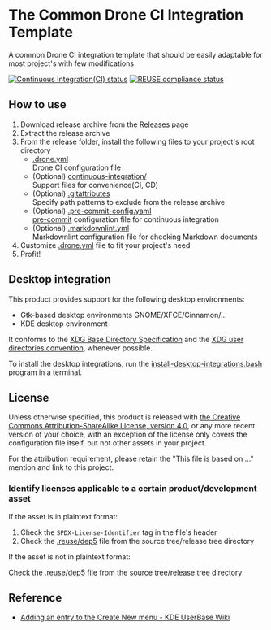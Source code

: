 # The Common Drone CI Integration Template

A common Drone CI integration template that should be easily adaptable for most project's with few modifications

[![Continuous Integration(CI) status](https://cloud.drone.io/api/badges/the-common/drone-ci-integration/status.svg?github-camo-dont-cache=true)](https://cloud.drone.io/the-common/drone-ci-integration) [![REUSE compliance status](https://api.reuse.software/badge/github.com/the-common/drone-ci-integration)](https://api.reuse.software/info/github.com/the-common/drone-ci-integration)

## How to use

1. Download release archive from the [Releases](https://github.com/the-common/drone-ci-integration/releases) page
1. Extract the release archive
1. From the release folder, install the following files to your project's root directory
    - [.drone.yml](.drone.yml)  
      Drone CI configuration file
    - (Optional) [continuous-integration/](continuous-integration/)  
      Support files for convenience(CI, CD)
    - (Optional) [.gitattributes](.gitattributes.shipped)  
      Specify path patterns to exclude from the release archive
    - (Optional) [.pre-commit-config.yaml](.pre-commit-config.yaml.shipped)  
      [pre-commit](https://pre-commit.com) configuration file for continuous integration
    - (Optional) [.markdownlint.yml](.markdownlint.yml.shipped)  
      Markdownlint configuration file for checking Markdown documents
1. Customize [.drone.yml](.drone.yml) file to fit your project's need
1. Profit!

## Desktop integration

This product provides support for the following desktop environments:

* Gtk-based desktop environments
  GNOME/XFCE/Cinnamon/...
* KDE desktop environment

It conforms to the [XDG Base Directory Specification](https://specifications.freedesktop.org/basedir-spec/) and the [XDG user directories convention](https://www.freedesktop.org/wiki/Software/xdg-user-dirs/), whenever possible.

To install the desktop integrations, run the [install-desktop-integrations.bash](install-desktop-integrations.bsash) program in a terminal.

## License

Unless otherwise specified, this product is released with [the Creative Commons Attribution-ShareAlike License, version 4.0](https://creativecommons.org/licenses/by-sa/4.0), or any more recent version of your choice, with an exception of the license only covers the configuration file itself, but not other assets in your project.

For the attribution requirement, please retain the "This file is based on ..." mention and link to this project.

### Identify licenses applicable to a certain product/development asset

If the asset is in plaintext format:

1. Check the `SPDX-License-Identifier` tag in the file's header
1. Check the [.reuse/dep5](.reuse/dep5) file from the source tree/release tree directory

If the asset is not in plaintext format:

Check the [.reuse/dep5](.reuse/dep5) file from the source tree/release tree directory

## Reference

* [Adding an entry to the Create New menu - KDE UserBase Wiki](https://userbase.kde.org/Adding_an_entry_to_the_Create_New_menu)
